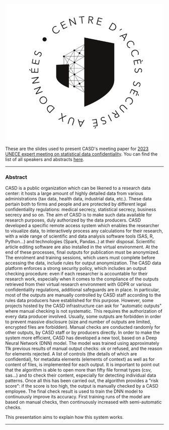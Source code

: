 <p align="center">
  <a href="https://www.casd.eu">
  <img src="/logos/casd.png" alt="logo casd" width="500">
  </a>
</p>

These are the slides used to present CASD's meeting paper for [2023 UNECE expert meeting on statistical data confidentiality](https://unece.org/statistics/events/SDC2023).
You can find the list of all speakers and abstracts [here](https://indico.un.org/event/1002843/).

---

### Abstract

CASD is a public organization which can be likened to a research data center: it hosts a large amount of highly detailed data from various administrations (tax data, health data, industrial data, etc.). These data pertain both to firms and people and are protected by different legal confidentiality regulations: medical secrecy, statistical secrecy, business secrecy and so on.
The aim of CASD is to make such data available for research purposes, duly authorized by the data producers. CASD developed a specific remote access system which enables the researcher to visualize data, to interactively process any calculations for their research, with a wide range of scientific and data analysis software tools (SAS, R, Python...) and technologies (Spark, Pandas..) at their disposal. Scientific article editing software are also installed in the virtual environment.
At the end of these processes, final outputs for publication must be anonymized. The enrolment and training sessions, which users must complete before accessing the data, include rules for output anonymization. The CASD data platform enforces a strong security policy, which includes an output checking procedure: even if each researcher is accountable for their research work, especially when it comes to the compliance of the outputs retrieved from their virtual research environment with GDPR or various confidentiality regulations, additional safeguards are in place. In particular, most of the outputs are manually controlled by CASD staff according to the rules data producers have established for this purpose. However, some projects hosted by the CASD infrastructure can ask for "automatic outputs" where manual checking is not systematic. This requires the authorization of every data producer involved. Usually, some outputs are forbidden in order to prevent massive disclosure (size and number of outputs are limited, encrypted files are forbidden). Manual checks are conducted randomly for other outputs, by CASD staff or by producers directly.
In order to make the system more efficient, CASD has developed a new tool, based on a Deep Neural Network (DNN) model. The model was trained using approximately 11k previous results of manual output checks: ok or refused, and the reason for elements rejected. A list of controls (the details of which are confidential), for metadata elements (elements of context) as well as for content of files, is implemented for each output. It is important to point out that the algorithm is able to open more than fifty file format types (csv, sas...) and to check their content, especially for detecting individual data patterns. Once all this has been carried out, the algorithm provides a "risk score": if the score is too high, the output is manually checked by a CASD employee. The final check result is used to train the DNN model to continuously improve its accuracy. First training runs of the model are based on manual checks, then continuously increased with semi-automatic checks.

This presentation aims to explain how this system works.

---
